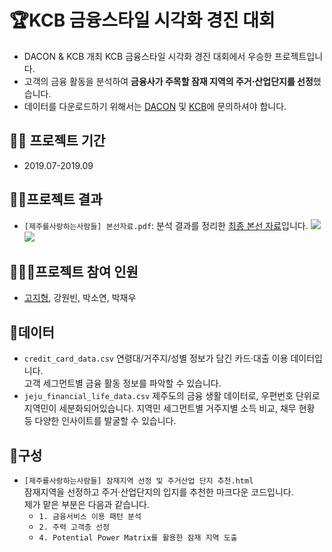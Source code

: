 # 🏆KCB 금융스타일 시각화 경진 대회
- DACON & KCB 개최 KCB 금융스타일 시각화 경진 대회에서 우승한 프로젝트입니다.
- 고객의 금융 활동을 분석하여  **금융사가 주목할 잠재 지역의 주거·산업단지를 선정**했습니다.
- 데이터를 다운로드하기 위해서는 [DACON](https://dacon.io/) 및 [KCB](http://www.koreacb.com/)에 문의하셔야 합니다.

## 🏃‍♂️ 프로젝트 기간
- 2019.07-2019.09

## 🐱‍👤프로젝트 결과 
- `[제주를사랑하는사람들] 본선자료.pdf`: 분석 결과를 정리한 [최종 본선 자료](https://github.com/iloveslowfood/8thKCBFinanceDataVisualization/blob/master/%5B%EC%A0%9C%EC%A3%BC%EB%A5%BC%EC%82%AC%EB%9E%91%ED%95%98%EB%8A%94%EC%82%AC%EB%9E%8C%EB%93%A4%5D%20%EB%B3%B8%EC%84%A0%EC%9E%90%EB%A3%8C.pdf)입니다.
![](https://github.com/iloveslowfood/8thKCBFinanceDataVisualization/blob/master/KCB%20%EC%9E%A0%EC%9E%AC%EC%A7%80%EC%97%AD%20%EC%84%A0%EC%A0%95.png?raw=true)
![](https://github.com/iloveslowfood/8thKCBFinanceDataVisualization/blob/master/KCB%20%EC%9E%A0%EC%9E%AC%EC%A7%80%EC%97%AD%20%EC%A3%BC%EA%B1%B0%C2%B7%EC%82%B0%EC%97%85%20%EC%9E%85%EC%A7%80%20%EC%84%A0%EC%A0%95.png?raw=true)

## 👩‍👧‍👧프로젝트 참여 인원
- [고지형](https://github.com/iloveslowfood), 강원빈, 박소연, 박재우

## 🧾데이터
* `credit_card_data.csv`
연령대/거주지/성별 정보가 담긴 카드·대출 이용 데이터입니다.  
고객 세그먼트별 금융 활동 정보를 파악할 수 있습니다.
* `jeju_financial_life_data.csv`
제주도의 금융 생활 데이터로, 우편번호 단위로 지역민이 세분화되어있습니다.
지역민 세그먼트별 거주지별 소득 비교, 채무 현황 등 다양한 인사이트를 발굴할 수 있습니다.

## 👀구성
* `[제주를사랑하는사람들] 잠재지역 선정 및 주거산업 단지 추천.html`  
잠재지역을 선정하고 주거·산업단지의 입지를 추천한 마크다운 코드입니다.  
제가 맡은 부분은 다음과 같습니다.  
    - `1. 금융서비스 이용 패턴 분석`  
    - `2. 주력 고객층 선정`  
    - `4. Potential Power Matrix를 활용한 잠재 지역 도출`
